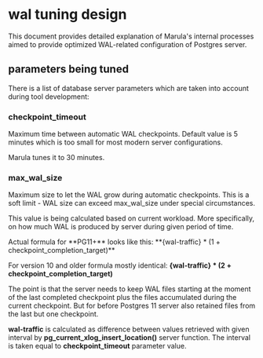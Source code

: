 # wal tuning design

This document provides detailed explanation of Marula's internal processes aimed to provide optimized WAL-related
configuration of Postgres server.

## parameters being tuned

There is a list of database server parameters which are taken into account during tool development:

### checkpoint_timeout

<p>
Maximum time between automatic WAL checkpoints.
Default value is 5 minutes which is too small for most modern server configurations.
</p>
<p>
Marula tunes it to 30 minutes.
</p>

### max_wal_size

<p>
Maximum size to let the WAL grow during automatic checkpoints.
This is a soft limit - WAL size can exceed max_wal_size under special circumstances.
</p>
<p>
This value is being calculated based on current workload.
More specifically, on how much WAL is produced by server during given period of time.
</p>
Actual formula for **PG11+** looks like this:
    **{wal-traffic} * (1 + checkpoint_completion_target)**

For version 10 and older formula mostly identical:
    **{wal-traffic} * (2 + checkpoint_completion_target)**

The point is that the server needs to keep WAL files starting at the moment of the last completed checkpoint plus the files accumulated during the current checkpoint. But for before Postgres 11 server also retained files from the last but one checkpoint.

**wal-traffic** is calculated as difference between values retrieved with given interval by **pg_current_xlog_insert_location()** server function. The interval is taken equal to **checkpoint_timeout** parameter value.